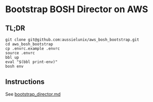 # Bootstrap BOSH Director on AWS

## TL;DR

```
git clone git@github.com:aussielunix/aws_bosh_bootstrap.git
cd aws_bosh_bootstrap
cp .envrc.example .envrc
source .envrc
bbl up
eval "$(bbl print-env)"
bosh env
```

## Instructions

See [bootstrap_director.md](https://github.com/aussielunix/bosh-notes/blob/master/bootstrap_director.md)
